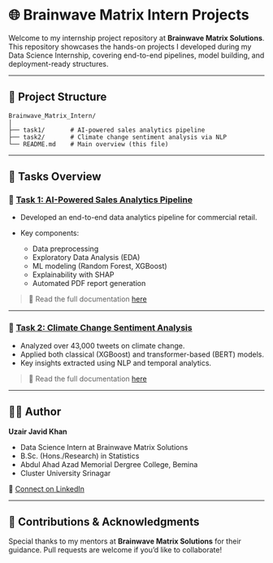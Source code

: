 # 🌐 Brainwave Matrix Intern Projects

Welcome to my internship project repository at **Brainwave Matrix Solutions**. This repository showcases the hands-on projects I developed during my Data Science Internship, covering end-to-end pipelines, model building, and deployment-ready structures.

---

## 📁 Project Structure

```
Brainwave_Matrix_Intern/
│
├── task1/       # AI-powered sales analytics pipeline
├── task2/       # Climate change sentiment analysis via NLP
└── README.md    # Main overview (this file)
```

---

## 📌 Tasks Overview

### 🔹 [Task 1: AI-Powered Sales Analytics Pipeline](./task1)

* Developed an end-to-end data analytics pipeline for commercial retail.
* Key components:

  * Data preprocessing
  * Exploratory Data Analysis (EDA)
  * ML modeling (Random Forest, XGBoost)
  * Explainability with SHAP
  * Automated PDF report generation

> 📄 Read the full documentation [here](./task1/README.md)

---

### 🔹 [Task 2: Climate Change Sentiment Analysis](./task2)

* Analyzed over 43,000 tweets on climate change.
* Applied both classical (XGBoost) and transformer-based (BERT) models.
* Key insights extracted using NLP and temporal analytics.

> 📄 Read the full documentation [here](./Task2/readme.md)

---

## 🙋‍♂️ Author

**Uzair Javid Khan**
* Data Science Intern at Brainwave Matrix Solutions
* B.Sc. (Hons./Research) in Statistics
* Abdul Ahad Azad Memorial Dergree College, Bemina
* Cluster University Srinagar

👤 [Connect on LinkedIn](https://www.linkedin.com/in/uzairkhan11w/)

---

## 🤝 Contributions & Acknowledgments

Special thanks to my mentors at **Brainwave Matrix Solutions** for their guidance.
Pull requests are welcome if you’d like to collaborate!
